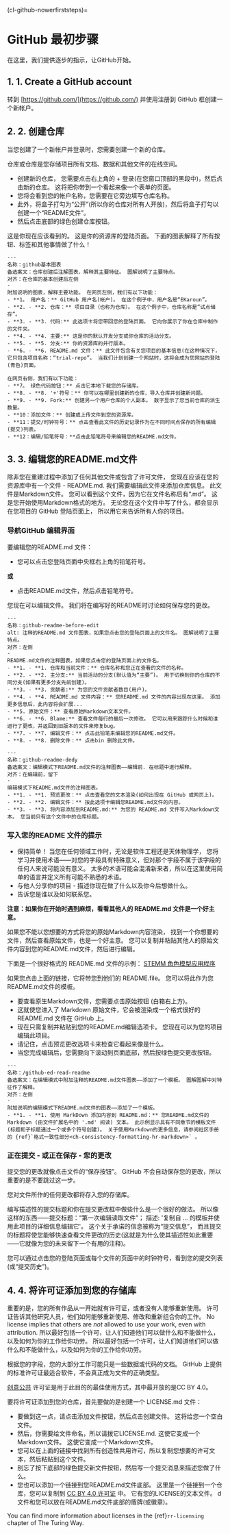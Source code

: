 (cl-github-nowerfirststeps)=
# GitHub 最初步骤

在这里，我们提供逐步的指示，让GitHub开始。

## 1. 1. Create a GitHub account

转到 [https://github.com/](https://github.com/) 并使用注册到 GitHub 框创建一个新帐户。

## 2. 2. 创建仓库

当您创建了一个新帐户并登录时，您需要创建一个新的仓库。

仓库或仓库是您存储项目所有文档、数据和其他文件的在线空间。

* 创建新的仓库， 您需要点击右上角的 + 登录(在您窗口顶部的黑段中)，然后点击新的仓库。 这将把你带到一个看起来像一个表单的页面。
* 您将会看到您的帐户名称，您需要在它旁边填写仓库名称。
* 此外，将盒子打勾为“公开”(所以你的仓库对所有人开放)，然后将盒子打勾以创建一个“README文件”。
* 然后点击底部的绿色创建仓库按钮。

这是你现在应该看到的。 这是你的资源库的登陆页面。 下面的图表解释了所有按钮、标签和其他事情做了什么！

```{figure} ../../figures/github-basic-diagram.jpg
---
名称：github基本图表
备选案文：仓库创建后注解图表，解释其主要特征。 图解说明了主要特点。
对齐：在仓库的基本创建后左侧
-
附加说明的图表，解释主要功能。 在网页左侧，我们有以下功能：
- **1。 用户名：** GitHub 用户名(帐户)。 在这个例子中，用户名是“EKaroun”。
- **2. - **2. 仓库：** 项目目录（也称为仓库）。 在这个例子中，仓库名称是“试点储存”。
- **3. - **3. 代码:** 此选项卡将您带回您的登陆页面。 它向你展示了你在仓库中制作的文件夹。
- **4. - **4. 主要:** 这是你的默认开发分支或你仓库的活动分支。
- **5. - **5. 分支:** 你的资源库的并行版本。
- **6. - **6. README.md 文件：** 此文件包含有关您项目的基本信息(在这种情况下，它只包含项目名称：“trial-repo”。 当我们计划创建一个网站时，这将会成为您网站的登陆(青色)页面。

在网页右侧，我们有以下功能：
- **7。 绿色代码按钮：** 点击它本地下载您的存储库。
- **8. - **8. '+'符号：** 你可以在哪里创建新的仓库，导入仓库并创建新问题。
- **9. - **9. Fork:** 创建另一个用户仓库的个人副本。 数字显示了您当前仓库的派生数量。
- **10：添加文件：** 创建或上传文件到您的资源库。
- **11：提交/时钟符号：** 点击查看此文件的历史记录作为在不同时间点保存的所有编辑(提交)列表。
- **12：编辑/铅笔符号：**点击此铅笔符号来编辑您的README.md文件。
```

## 3. 3. 编辑您的README.md文件

除非您在重建过程中添加了任何其他文件或包含了许可文件， 您现在应该在您的资源库中有一个文件 - README.md. 我们需要编辑此文件来添加仓库信息。 此文件是Markdown文件。 您可以看到这个文件，因为它在文件名称后有“.md”。 这是您开始使用Markdown格式的地方。 无论您在这个文件中写了什么，都会显示在您项目的 GitHub 登陆页面上， 所以用它来告诉所有人你的项目。

### 导航GitHub 编辑界面
要编辑您的README.md 文件：

* 您可以点击您登陆页面中央框右上角的铅笔符号。

**或**

* 点击README.md文件，然后点击铅笔符号。

您现在可以编辑文件。 我们将在编写好的README时讨论如何保存您的更改。

```{figure} ../../figures/github-readme-before-edit.jpg
---
名称：github-readme-before-edit
alt: 注释的README.md 文件图表，如果您点击您的登陆页面上的文件名。 图解说明了主要特点。
对齐：左侧
-
README.md文件的注释图表，如果您点击您的登陆页面上的文件名。
- **1. - **1. 仓库和当前文件：** 仓库名称和您正在查看的文件的名称。
- **2. - **2. 主分支:** 当前活动的分支(默认值为“主要”)。 用于切换到你的仓库的不同分支(如果有更多分支先前创建)。
- **3. - **3. 贡献者:** 为您的文件贡献者数目(用户)。
- **4. - **4. README.md 文件内容：** 您README.md 文件的内容出现在这里。 添加更多信息后，此内容将会扩展...
- **5. 原始文件：** 查看原始Markdown文本文件。
- **6. - **6. Blame:** 查看文件每行的最后一次修改。 它可以用来跟踪什么时候和谁进行了更改，并返回到旧版本的文件来修复bug。
- **7. - **7. 编辑文件：** 点击此铅笔来编辑您的README.md文件。
- **8. - **8. 删除文件：** 点击bin 删除此文件。
```

```{figure} ../../figures/github-readme-after-edit.jpg
---
名称：github-readme-dedy
备选案文：编辑模式下README.md文件的注释图表——编辑前. 在标题中进行解释。
对齐：在编辑前，留下
-
编辑模式下README.md文件的注释图表。
- **1. - **1. 预览更改：** 点击查看您的文本渲染(如何出现在 GitHub 或网页上)。
- **2. - **2. 编辑文件：** 按此选项卡编辑您README.md文件的内容。
- **3. - **3. 将内容添加到README.md:** 为您的 README.md 文件写入Markdown文本。 您当前只有这个文件中的仓库标题。
```

### 写入您的README 文件的提示

* 保持简单！ 当您在任何领域工作时，无论是软件工程还是天体物理学， 您将学习并使用术语——对您的字段具有特殊意义，但对那个字段不属于该字段的任何人来说可能没有意义。 太多的术语可能会混淆新来者，所以在这里使用简单的语言并定义所有可能不熟悉的术语。
* 与他人分享你的项目 - 描述你现在做了什么以及你今后想做什么。
* 告诉您是谁以及如何联系您。


**注意：如果你在开始时遇到麻烦，看看其他人的 README.md 文件是一个好主意。**

如果您不能以您想要的方式将您的原始Markdown内容渲染， 找到一个你想要的文件，然后查看原始文件，也是一个好主意。 您可以复制并粘贴其他人的原始文件内容到您的README.md文件，然后进行编辑。

下面是一个很好格式的 README.md 文件的示例： [STEMM 角色模型应用程序](https://github.com/KirstieJane/STEMMRoleModels/blob/gh-pages/README.md)

如果您点击上面的链接，它将带您到他们的 README.file。 您可以将此作为您README.md文件的模板。

* 要查看原生Markdown文件，您需要点击原始按钮 (白箱右上方)。
* 这就使您进入了 Markdown 原始文件，它会被渲染成一个格式很好的 README.md 文件在 GitHub 上。
* 现在只需复制并粘贴到您的README.md编辑选项卡。 您现在可以为您的项目编辑此项目。
* 请记住，点击预览更改选项卡来检查它看起来像是什么。
* 当您完成编辑后，您需要向下滚动到页面底部，然后按绿色提交更改按钮。

```{figure} ../../figures/github-edited-readme.jpg
---
名称：/github-ed-read-readme
备选案文：在编辑模式中附加注释的README.md文件图表——添加了一个模板。 图解图解中对特征作了解释。
对齐：左侧
-
附加说明的编辑模式下README.md文件的图表——添加了一个模板。
- **1. - **1. 使用 MarkDown 添加内容到 README.md：** 您README.md文件的Markdown (由文件扩展名中的 '.md' 阅读) 文本。 此示例显示具有不同章节的模板文件 (标题和子标题通过一个或多个符号创建)。 关于使用Markdown的更多信息，请参阅社区手册的 {ref}`格式一致性部分<ch-consistency-formatting-hr-markdown>` 。
```
### 正在提交 - 或正在保存 - 您的更改
提交您的更改就像点击文件的“保存按钮”。 GitHub 不会自动保存您的更改，所以重要的是不要跳过这一步。

您对文件所作的任何更改都将存入您的存储库。

编写描述性的提交标题和你在提交更改框中做些什么是一个很好的做法。 所以像这样的东西——提交标题：“第一次编辑读取文件”； 描述: '复制自 … 的模板并使用此项目的详细信息编辑它'。 这个关于承诺的信息被称为“提交信息”， 而且提交的标题将使您能够快速查看文件更改的历史(这就是为什么使其描述性如此重要――它就像为您的未来留下一个有用的注释)。

您可以通过点击您的登陆页面或每个文件的页面中的时钟符号，看到您的提交列表(或“提交历史”)。

## 4. 4. 将许可证添加到您的存储库

重要的是，您的所有作品从一开始就有许可证，或者没有人能够重新使用。 许可证告诉其他研究人员，他们如何能够重新使用、修改和重新组合你的工作。 No license implies that others are *not* allowed to use your work, even with attribution. 所以最好包括一个许可，让人们知道他们可以做什么和不能做什么，以及如何为你的工作给你功劳。 所以最好包括一个许可，让人们知道他们可以做什么和不能做什么，以及如何为你的工作给你功劳。

根据您的字段，您的大部分工作可能只是一些数据或代码的文档。 GitHub 上提供的标准许可证最适合软件，不会真正成为文件的正确类型。

[创意公共](https://creativecommons.org/licenses/) 许可证是用于此目的的最佳使用方式，其中最开放的是CC BY 4.0。

要将许可证添加到您的仓库，首先要做的是创建一个 LICENSE.md 文件：

* 要做到这一点，请点击添加文件按钮，然后点击创建文件。 这将给您一个空白文件。
* 然后，你需要给文件命名，所以请拨它LICENSE.md. 这使它变成一个Markdown文件。 这使它变成一个Markdown文件。
* 您可以在上面的链接中找到所有创造性共用许可，所以复制您想要的许可文本，然后粘贴到这个文件。
* 别忘了按下底部的绿色提交新文件按钮，然后写一个提交消息来描述您做了什么。
* 您也可以添加一个链接到您README.md文件底部。 这里是一个链接到一个仓库，您可以复制到 [CC BY 4.0 许可证](https://github.com/santisoler/cc-licenses) 中。 它有您的LICENSE的文本文件。 d 文件和您可以放在README.md文件底部的盾牌(或徽章)。

You can find more information about licenses in the {ref}`rr-licensing` chapter of The Turing Way.

